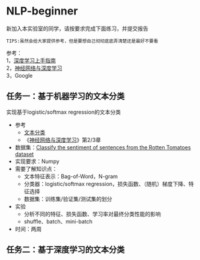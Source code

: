 # NLP-beginner
新加入本实验室的同学，请按要求完成下面练习，并提交报告  

`TIPS:虽然会给大家提供参考，但是要想自己彻彻底底弄清楚还是最好不要看`  

参考：  
1，[深度学习上手指南](DeepGuide.md)  
2，[神经网络与深度学习](https://nndl.github.io/)  
3，Google

## 任务一：基于机器学习的文本分类
实现基于logistic/softmax regression的文本分类
- 参考
    - [文本分类](doc/TextClassify.md)
    - 《[神经网络与深度学习](https://nndl.github.io/)》第2/3章
- 数据集：[Classify the sentiment of sentences from the Rotten Tomatoes dataset](https://www.kaggle.com/c/sentiment-analysis-on-movie-reviews)
- 实现要求：Numpy
- 需要了解知识点：
    - 文本特征表示：Bag-of-Word，N-gram
    - 分类器：logistic/softmax regression，损失函数、（随机）梯度下降、特征选择
    - 数据集：训练集/验证集/测试集的划分
- 实验
    - 分析不同的特征、损失函数、学习率对最终分类性能的影响
    - shuffle、batch、mini-batch
- 时间：两周
## 任务二：基于深度学习的文本分类
